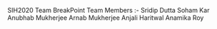 SIH2020
Team BreakPoint
Team Members :- 
 Sridip Dutta
 Soham Kar
 Anubhab Mukherjee
 Arnab Mukherjee
 Anjali Haritwal
 Anamika Roy
